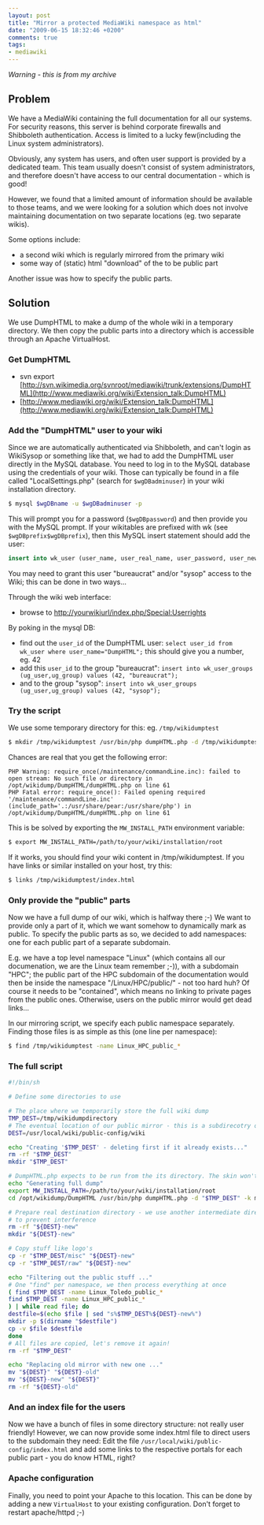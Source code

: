 ```yaml
---
layout: post
title: "Mirror a protected MediaWiki namespace as html"
date: "2009-06-15 18:32:46 +0200"
comments: true
tags:
- mediawiki
---
```


*Warning - this is from my archive*

## Problem

We have a MediaWiki containing the full documentation for all our systems. For security reasons, this server is behind corporate firewalls and Shibboleth authentication. Access is limited to a lucky few(including the Linux system administrators).

Obviously, any system has users, and often user support is provided by a dedicated team. This team usually doesn't consist of system administrators, and therefore doesn't have access to our central documentation - which is good!

However, we found that a limited amount of information should be available to those teams, and we were looking for a solution which does not involve maintaining documentation on two separate locations (eg. two separate wikis).

Some options include:

* a second wiki which is regularly mirrored from the primary wiki
* some way of (static) html "download" of the to be public part

Another issue was how to specify the public parts.

## Solution

We use DumpHTML to make a dump of the whole wiki in a temporary directory. We then copy the public parts into a directory which is accessible through an Apache VirtualHost.

### Get DumpHTML

* svn export [http://svn.wikimedia.org/svnroot/mediawiki/trunk/extensions/DumpHTML](http://www.mediawiki.org/wiki/Extension_talk:DumpHTML)
* [http://www.mediawiki.org/wiki/Extension_talk:DumpHTML](http://www.mediawiki.org/wiki/Extension_talk:DumpHTML)

### Add the "DumpHTML" user to your wiki

Since we are automatically authenticated via Shibboleth, and can't login as WikiSysop or something like that, we had to add the DumpHTML user directly in the MySQL database. You need to log in to the MySQL database using the credentials of your wiki. Those can typically be found in a file called "LocalSettings.php" (search for `$wgDBadminuser`) in your wiki installation directory.

```bash
$ mysql $wgDBname -u $wgDBadminuser -p
```

This will prompt you for a password (`$wgDBpassword`) and then provide you with the MySQL prompt.
If your wikitables are prefixed with wk (see `$wgDBprefix$wgDBprefix`), then this MySQL insert statement should add the user:

```sql
insert into wk_user (user_name, user_real_name, user_password, user_newpassword, user_newpass_time, user_email, user_options, user_touched, user_token, user_email_authenticated, user_email_token, user_email_token_expires, user_registration, user_editcount) VALUES ("DumpHTML", "DumpHTML", "nologin", "", "NULL", "", "quickbar=1\nunderline=2\ncols=80\nrows=25\nsearchlimit=20\ncontextlines=5\ncontextchars=50\nskin=\nmath=1\nrcdays=7\nrclimit=50\nwllimit=250\nhighlightbroken==1\nstubthreshold=0\npreviewontop=1\neditsection=1\neditsectiononrightclick=0\nshowtoc=1\nshowtoolbar=1\ndate=default\nimagesize=2\nthumbsize=2\nrememberpassword=0\nenotifwatchlistpages=0\nenotifusertalkpages=1\nenotifminoredits=0\nenotifrevealaddr=0\nshownumberswatching=1\nfancysig=0\nexternaleditor=0\nexternaldiff=0\nshowjumplinks=1\nnumberheadings=0\nuselivepreview=0\nwatchlistdays=3\nvariant=en\nlanguage=en\nsearchNs0=1", "20090615124318", "3034252b230ab51f25ea42b99949b675", "NULL", "NULL", "NULL", "20090121092840", "178")
```

You may need to grant this user "bureaucrat" and/or "sysop" access to the Wiki; this can be done in two ways...

Through the wiki web interface:

* browse to [http://yourwikiurl/index.php/Special:Userrights](http://yourwikiurl/index.php/Special:Userrights)

By poking in the mysql DB:

* find out the `user_id` of the DumpHTML user: `select user_id from wk_user where user_name="DumpHTML";` this should give you a number, eg. 42
* add this `user_id` to the group "bureaucrat": `insert into wk_user_groups (ug_user,ug_group) values (42, "bureaucrat");`
* and to the group "sysop": `insert into wk_user_groups (ug_user,ug_group) values (42, "sysop");`

### Try the script

We use some temporary directory for this: eg. `/tmp/wikidumptest`

```bash
$ mkdir /tmp/wikidumptest /usr/bin/php dumpHTML.php -d /tmp/wikidumptest -k monobook --image-snapshot --force-copy
```

Chances are real that you get the following error:

```
PHP Warning: require_once(/maintenance/commandLine.inc): failed to open stream: No such file or directory in /opt/wikidump/DumpHTML/dumpHTML.php on line 61
PHP Fatal error: require_once(): Failed opening required '/maintenance/commandLine.inc' (include_path='.:/usr/share/pear:/usr/share/php') in /opt/wikidump/DumpHTML/dumpHTML.php on line 61
```

This is be solved by exporting the `MW_INSTALL_PATH` environment variable:

```bash
$ export MW_INSTALL_PATH=/path/to/your/wiki/installation/root
```

If it works, you should find your wiki content in /tmp/wikidumptest. If you have links or similar installed on your host, try this:

```bash
$ links /tmp/wikidumptest/index.html
```

### Only provide the "public" parts

Now we have a full dump of our wiki, which is halfway there ;-) We want to provide only a part of it, which we want somehow to dynamically mark as public. To specify the public parts as so, we decided to add namespaces: one for each public part of a separate subdomain.

E.g. we have a top level namespace "Linux" (which contains all our documenation, we are the Linux team remember ;-)), with a subdomain "HPC"; the public part of the HPC subdomain of the documentation would then be inside the namespace "/Linux/HPC/public/" - not too hard huh? Of course it needs to be "contained", which means no linking to private pages from the public ones. Otherwise, users on the public mirror would get dead links...

In our mirroring script, we specify each public namespace separately. Finding those files is as simple as this (one line per namespace):

```bash
$ find /tmp/wikidumptest -name Linux_HPC_public_*
```

### The full script

```bash
#!/bin/sh

# Define some directories to use

# The place where we temporarily store the full wiki dump
TMP_DEST=/tmp/wikidumpdirectory
# The eventual location of our public mirror - this is a subdirecotry of the site
DEST=/usr/local/wiki/public-config/wiki

echo "Creating '$TMP_DEST' - deleting first if it already exists..."
rm -rf "$TMP_DEST"
mkdir "$TMP_DEST"

# DumpHTML.php expects to be run from the its directory. The skin won't get HTMLified if you run it from another directory
echo "Generating full dump"
export MW_INSTALL_PATH=/path/to/your/wiki/installation/root
cd /opt/wikidump/DumpHTML /usr/bin/php dumpHTML.php -d "$TMP_DEST" -k monobook --image-snapshot --force-copy

# Prepare real destination directory - we use another intermediate directory,
# to prevent interference
rm -rf "${DEST}-new"
mkdir "${DEST}-new"

# Copy stuff like logo's
cp -r "$TMP_DEST/misc" "${DEST}-new"
cp -r "$TMP_DEST/raw" "${DEST}-new"

echo "Filtering out the public stuff ..."
# One "find" per namespace, we then process everything at once
( find $TMP_DEST -name Linux_Toledo_public_*
find $TMP_DEST -name Linux_HPC_public_*
) | while read file; do
destfile=$(echo $file | sed "s%$TMP_DEST%${DEST}-new%")
mkdir -p $(dirname "$destfile")
cp -v $file $destfile
done
# All files are copied, let's remove it again!
rm -rf "$TMP_DEST"

echo "Replacing old mirror with new one ..."
mv "${DEST}" "${DEST}-old"
mv "${DEST}-new" "${DEST}"
rm -rf "${DEST}-old"
```

### And an index file for the users

Now we have a bunch of files in some directory structure: not really user friendly! However, we can now provide some index.html file to direct users to the subdomain they need:
Edit the file `/usr/local/wiki/public-config/index.html` and add some links to the respective portals for each public part - you do know HTML, right?

### Apache configuration

Finally, you need to point your Apache to this location. This can be done by adding a new `VirtualHost` to your existing configuration.
Don't forget to restart apache/httpd ;-)

